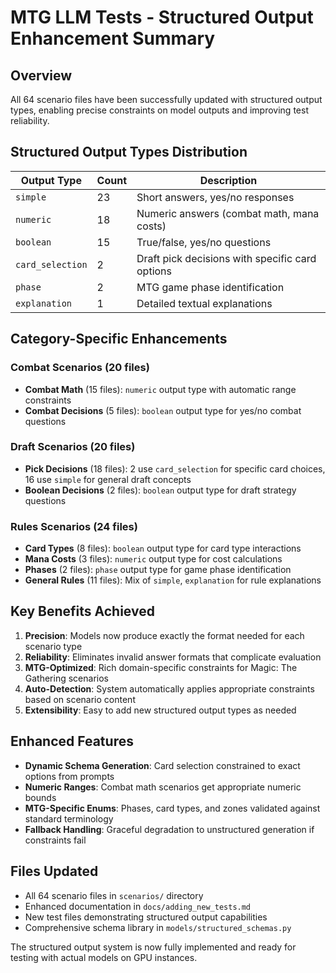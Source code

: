 # MTG LLM Tests - Structured Output Enhancement Summary

## Overview

All 64 scenario files have been successfully updated with structured output types, enabling precise constraints on model outputs and improving test reliability.

## Structured Output Types Distribution

| Output Type | Count | Description |
|-------------|-------|-------------|
| `simple` | 23 | Short answers, yes/no responses |
| `numeric` | 18 | Numeric answers (combat math, mana costs) |
| `boolean` | 15 | True/false, yes/no questions |
| `card_selection` | 2 | Draft pick decisions with specific card options |
| `phase` | 2 | MTG game phase identification |
| `explanation` | 1 | Detailed textual explanations |

## Category-Specific Enhancements

### Combat Scenarios (20 files)
- **Combat Math** (15 files): `numeric` output type with automatic range constraints
- **Combat Decisions** (5 files): `boolean` output type for yes/no combat questions

### Draft Scenarios (20 files)
- **Pick Decisions** (18 files): 2 use `card_selection` for specific card choices, 16 use `simple` for general draft concepts
- **Boolean Decisions** (2 files): `boolean` output type for draft strategy questions

### Rules Scenarios (24 files)
- **Card Types** (8 files): `boolean` output type for card type interactions
- **Mana Costs** (3 files): `numeric` output type for cost calculations
- **Phases** (2 files): `phase` output type for game phase identification
- **General Rules** (11 files): Mix of `simple`, `explanation` for rule explanations

## Key Benefits Achieved

1. **Precision**: Models now produce exactly the format needed for each scenario type
2. **Reliability**: Eliminates invalid answer formats that complicate evaluation
3. **MTG-Optimized**: Rich domain-specific constraints for Magic: The Gathering scenarios
4. **Auto-Detection**: System automatically applies appropriate constraints based on scenario content
5. **Extensibility**: Easy to add new structured output types as needed

## Enhanced Features

- **Dynamic Schema Generation**: Card selection constrained to exact options from prompts
- **Numeric Ranges**: Combat math scenarios get appropriate numeric bounds
- **MTG-Specific Enums**: Phases, card types, and zones validated against standard terminology
- **Fallback Handling**: Graceful degradation to unstructured generation if constraints fail

## Files Updated

- All 64 scenario files in `scenarios/` directory
- Enhanced documentation in `docs/adding_new_tests.md`
- New test files demonstrating structured output capabilities
- Comprehensive schema library in `models/structured_schemas.py`

The structured output system is now fully implemented and ready for testing with actual models on GPU instances.
